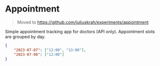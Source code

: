 # Appointment

> Moved to <https://github.com/juliuskrah/experiments/appointment>

Simple appointment tracking app for doctors (API only). Appointment slots are grouped by day.

```json
{
    "2023-07-07": ["12:00", "13:00"],
    "2023-07-08": ["12:00"]
}
```
